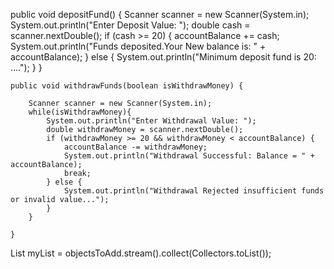 public void depositFund() {
Scanner scanner = new Scanner(System.in);
System.out.println("Enter Deposit Value: ");
double cash = scanner.nextDouble();
if (cash >= 20) {
accountBalance += cash;
System.out.println("Funds deposited.Your New balance is: " + accountBalance);
} else {
System.out.println("Minimum deposit fund is 20: ....");
}
}

    public void withdrawFunds(boolean isWithdrawMoney) {

        Scanner scanner = new Scanner(System.in);
        while(isWithdrawMoney){
            System.out.println("Enter Withdrawal Value: ");
            double withdrawMoney = scanner.nextDouble();
            if (withdrawMoney >= 20 && withdrawMoney < accountBalance) {
                accountBalance -= withdrawMoney;
                System.out.println("Withdrawal Successful: Balance = " + accountBalance);
                break;
            } else {
                System.out.println("Withdrawal Rejected insufficient funds or invalid value...");
            }
        }

    }

List<Object> myList = objectsToAdd.stream().collect(Collectors.toList());
